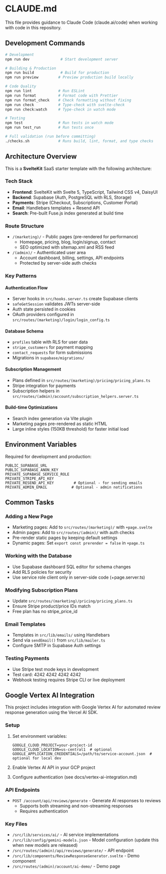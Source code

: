 # CLAUDE.md

This file provides guidance to Claude Code (claude.ai/code) when working with code in this repository.

## Development Commands

```bash
# Development
npm run dev              # Start development server

# Building & Production
npm run build            # Build for production
npm run preview         # Preview production build locally

# Code Quality
npm run lint            # Run ESLint
npm run format          # Format code with Prettier
npm run format_check    # Check formatting without fixing
npm run check           # Type-check with svelte-check
npm run check:watch     # Type-check in watch mode

# Testing
npm test                # Run tests in watch mode
npm run test_run        # Run tests once

# Full validation (run before committing)
./checks.sh             # Runs build, lint, format, and type checks
```

## Architecture Overview

This is a **SvelteKit** SaaS starter template with the following architecture:

### Tech Stack

- **Frontend**: SvelteKit with Svelte 5, TypeScript, Tailwind CSS v4, DaisyUI
- **Backend**: Supabase (Auth, PostgreSQL with RLS, Storage)
- **Payments**: Stripe (Checkout, Subscriptions, Customer Portal)
- **Email**: Handlebars templates + Resend API
- **Search**: Pre-built Fuse.js index generated at build time

### Route Structure

- `/(marketing)/` - Public pages (pre-rendered for performance)
  - Homepage, pricing, blog, login/signup, contact
  - SEO optimized with sitemap.xml and RSS feed
- `/(admin)/` - Authenticated user area
  - Account dashboard, billing, settings, API endpoints
  - Protected by server-side auth checks

### Key Patterns

#### Authentication Flow

- Server hooks in `src/hooks.server.ts` create Supabase clients
- `safeGetSession` validates JWTs server-side
- Auth state persisted in cookies
- OAuth providers configured in `src/routes/(marketing)/login/login_config.ts`

#### Database Schema

- `profiles` table with RLS for user data
- `stripe_customers` for payment mapping
- `contact_requests` for form submissions
- Migrations in `supabase/migrations/`

#### Subscription Management

- Plans defined in `src/routes/(marketing)/pricing/pricing_plans.ts`
- Stripe integration for payments
- Subscription helpers in `src/routes/(admin)/account/subscription_helpers.server.ts`

#### Build-time Optimizations

- Search index generation via Vite plugin
- Marketing pages pre-rendered as static HTML
- Large inline styles (150KB threshold) for faster initial load

## Environment Variables

Required for development and production:

```
PUBLIC_SUPABASE_URL
PUBLIC_SUPABASE_ANON_KEY
PRIVATE_SUPABASE_SERVICE_ROLE
PRIVATE_STRIPE_API_KEY
PRIVATE_RESEND_API_KEY         # Optional - for sending emails
PRIVATE_ADMIN_EMAIL           # Optional - admin notifications
```

## Common Tasks

### Adding a New Page

- Marketing pages: Add to `src/routes/(marketing)/` with `+page.svelte`
- Admin pages: Add to `src/routes/(admin)/` with auth checks
- Pre-render static pages by keeping default settings
- Dynamic pages: Set `export const prerender = false` in `+page.ts`

### Working with the Database

- Use Supabase dashboard SQL editor for schema changes
- Add RLS policies for security
- Use service role client only in server-side code (+page.server.ts)

### Modifying Subscription Plans

- Update `src/routes/(marketing)/pricing/pricing_plans.ts`
- Ensure Stripe product/price IDs match
- Free plan has no stripe_price_id

### Email Templates

- Templates in `src/lib/emails/` using Handlebars
- Send via `sendEmail()` from `src/lib/mailer.ts`
- Configure SMTP in Supabase Auth settings

### Testing Payments

- Use Stripe test mode keys in development
- Test card: 4242 4242 4242 4242
- Webhook testing requires Stripe CLI or live deployment

## Google Vertex AI Integration

This project includes integration with Google Vertex AI for automated review response generation using the Vercel AI SDK.

### Setup

1. Set environment variables:

   ```
   GOOGLE_CLOUD_PROJECT=your-project-id
   GOOGLE_CLOUD_LOCATION=us-central1  # optional
   GOOGLE_APPLICATION_CREDENTIALS=/path/to/service-account.json  # optional for local dev
   ```

2. Enable Vertex AI API in your GCP project

3. Configure authentication (see docs/vertex-ai-integration.md)

### API Endpoints

- `POST /account/api/reviews/generate` - Generate AI responses to reviews
  - Supports both streaming and non-streaming responses
  - Requires authentication

### Key Files

- `/src/lib/services/ai/` - AI service implementations
- `/src/lib/config/gemini-models.json` - Model configuration (update this when new models are released)
- `/src/routes/(admin)/api/reviews/generate/` - API endpoint
- `/src/lib/components/ReviewResponseGenerator.svelte` - Demo component
- `/src/routes/(admin)/account/ai-demo/` - Demo page

